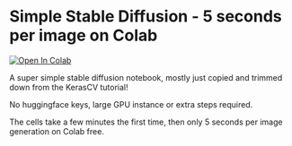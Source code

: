 # Simple Stable Diffusion - 5 seconds per image on Colab

[![Open In Colab](https://colab.research.google.com/assets/colab-badge.svg)](https://colab.research.google.com/drive/1HnoiczjSaWj1IYmCrdxlheIBMk6b72QF?usp=sharing)

A super simple stable diffusion notebook, mostly just copied and trimmed down from the KerasCV tutorial! 

No huggingface keys, large GPU instance or extra steps required.

The cells take a few minutes the first time, then only 5 seconds per image generation on Colab free.




